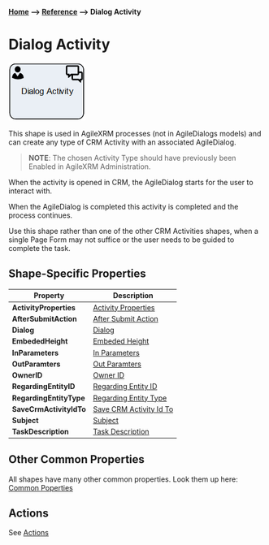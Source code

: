 __[Home](/) --> [Reference](/ref) --> Dialog Activity__

# Dialog Activity

![Dialog Activity](media/DialogActivity.png)

This shape is used in AgileXRM processes (not in AgileDialogs models) and can
create any type of CRM Activity with an associated AgileDialog.

> **NOTE**: The chosen Activity Type should have previously been Enabled in
AgileXRM Administration.

When the activity is opened in CRM, the AgileDialog starts for the user to
interact with.

When the AgileDialog is completed this activity is completed and the process
continues.

Use this shape rather than one of the other CRM Activities shapes, when a single Page
Form may not suffice or the user needs to be guided to complete the task.


## Shape-Specific Properties

| Property | Description |
| -------- | ----------- |
| **ActivityProperties**  |[Activity Properties](common/ActivityProperties.md)|
| **AfterSubmitAction**   |[After Submit Action](common/AfterSubmitAction.md)|
| **Dialog**              |[Dialog](common/SubProcess.md)|
| **EmbededHeight**       |[Embeded Height](common/EmbededHeight.md)|
| **InParameters**        |[In Parameters](common/InParameters.md)|
| **OutParamters**        |[Out Paramters](common/OutParamters.md)|
| **OwnerID**             |[Owner ID](common/OwnerID.md)|
| **RegardingEntityID**   |[Regarding Entity ID](common/RegardingEntityID.md)|
| **RegardingEntityType** |[Regarding Entity Type](common/RegardingEntityType.md)|
| **SaveCrmActivityIdTo** |[Save CRM Activity Id To](common/SaveCrmActivityIdTo.md)|
| **Subject**             |[Subject](common/Subject.md)|
| **TaskDescription**     |[Task Description](common/TaskDescription.md)|


## Other Common Properties
All shapes have many other common properties. Look them up here: [Common Poperties](common/README.md)

## Actions
See [Actions](common/Actions.md)